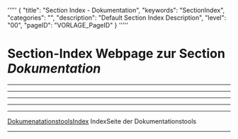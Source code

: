 '''''
{
"title": "Section Index - Dokumentation",
"keywords": "SectionIndex",
"categories": "",
"description": "Default Section Index Description",
"level": "00",
"pageID": "VORLAGE_PageID"
}
'''''


<h1>Section-Index Webpage zur Section <i>Dokumentation</i></h1>

<hr><hr><hr><hr><hr>


[DokumenatationstoolsIndex](./DocumenationsToolsOverview.md)
IndexSeite der Dokumentationstools<hr>